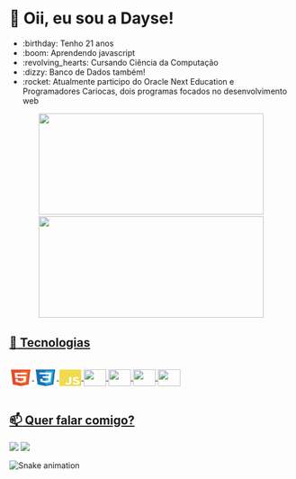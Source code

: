 # :blossom: Oii, eu sou a Dayse!

<ul>
<li> :birthday: Tenho 21 anos</li>
<li> :boom: Aprendendo javascript</li>
<li> :revolving_hearts: Cursando Ciência da Computação</li>
<li> :dizzy: Banco de Dados também!</li>
<li> :rocket: Atualmente participo do Oracle Next Education e Programadores Cariocas, dois programas focados no desenvolvimento web</li>
</ul>
<div align="center">
  <a href="https://github.com/dayseCampos">
  <img height="180em" width="400em" src="https://github-readme-stats.vercel.app/api?username=dayseCampos&show_icons=true&theme=dracula&include_all_commits=true&count_private=true"/>
  <img height="180em" width="400em" src="https://github-readme-stats.vercel.app/api/top-langs/?username=dayseCampos&layout=compact&langs_count=7&theme=dracula"/>
</div>

## :high_brightness: Tecnologias
<div style="display: inline_block"><br>
  <img align="center" alt="" height="30" width="40" src="https://raw.githubusercontent.com/devicons/devicon/master/icons/html5/html5-original.svg">
  <img align="center" alt="" height="30" width="40" src="https://raw.githubusercontent.com/devicons/devicon/master/icons/css3/css3-original.svg">
  <img align="center" alt="" height="30" width="40" src="https://raw.githubusercontent.com/devicons/devicon/master/icons/javascript/javascript-plain.svg">
  <img align="center" alt="" height="30" width="40" src="https://cdn.jsdelivr.net/gh/devicons/devicon/icons/bootstrap/bootstrap-original.svg">
  <img align="center" alt="" height="30" width="40" src="https://cdn.jsdelivr.net/gh/devicons/devicon/icons/git/git-original.svg">
  <img align="center" alt="" height="30" width="40" src="https://cdn.jsdelivr.net/gh/devicons/devicon/icons/github/github-original.svg">
  <img align="center" alt="" height="30" width="40" src="https://cdn.jsdelivr.net/gh/devicons/devicon/icons/cplusplus/cplusplus-plain.svg">
          
</div>
<br>
<div> 

## :mailbox: Quer falar comigo? 
  <a href="https://www.linkedin.com/in/dayse-campos-dev/" target="_blank"><img src="https://img.shields.io/badge/-LinkedIn-%230077B5?style=for-the-badge&logo=linkedin&logoColor=white" target="_blank"></a> 
  <a href = "mailto:daysekelly31@gmail.com"><img src="https://img.shields.io/badge/Gmail-D14836?style=for-the-badge&logo=gmail&logoColor=white"></a>

![Snake animation](https://github.com/dayseCampos/dayseCampos/blob/output/github-contribution-grid-snake.svg)

</div>
